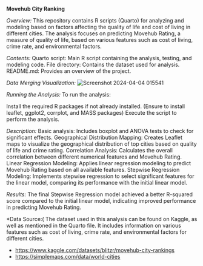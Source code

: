 **Movehub City Ranking**

*Overview:*
This repository contains R scripts (Quarto) for analyzing and modeling based on factors affecting the quality of life and cost of living in different cities. The analysis focuses on predicting Movehub Rating, a measure of quality of life, based on various features such as cost of living, crime rate, and environmental factors.

*Contents:*
Quarto script: Main R script containing the analysis, testing, and modeling code.
File directory: Contains the dataset used for analysis.
README.md: Provides an overview of the project.

*Data Merging Visualization:*
![Screenshot 2024-04-04 015541](https://github.com/babluprasad70/R_Assignment/assets/126379428/2fb4f042-ec57-463e-bf2b-b0ed885237e9)


*Running the Analysis:*
To run the analysis:

Install the required R packages if not already installed. (Ensure to install leaflet, ggplot2, corrplot, and MASS packages)
Execute the script to perform the analysis.

*Description:*
Basic analysis: Includes boxplot and ANOVA tests to check for significant effects.
Geographical Distribution Mapping: Creates Leaflet maps to visualize the geographical distribution of top cities based on quality of life and crime rating.
Correlation Analysis: Calculates the overall correlation between different numerical features and Movehub Rating.
Linear Regression Modeling: Applies linear regression modeling to predict Movehub Rating based on all available features.
Stepwise Regression Modeling: Implements stepwise regression to select significant features for the linear model, comparing its performance with the initial linear model.

*Results:*
The final Stepwise Regression model achieved a better R-squared score compared to the initial linear model, indicating improved performance in predicting Movehub Rating.

*Data Source:(
The dataset used in this analysis can be found on Kaggle, as well as mentioned in the Quarto file. It includes information on various features such as cost of living, crime rate, and environmental factors for different cities.
- https://www.kaggle.com/datasets/blitzr/movehub-city-rankings
- https://simplemaps.com/data/world-cities
